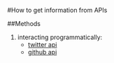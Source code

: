 #How to get information from APIs

##Methods

1. interacting programmatically:
	* [twitter api](https://twython.readthedocs.org/en/latest/)
	* [github api](https://developer.github.com/libraries/)